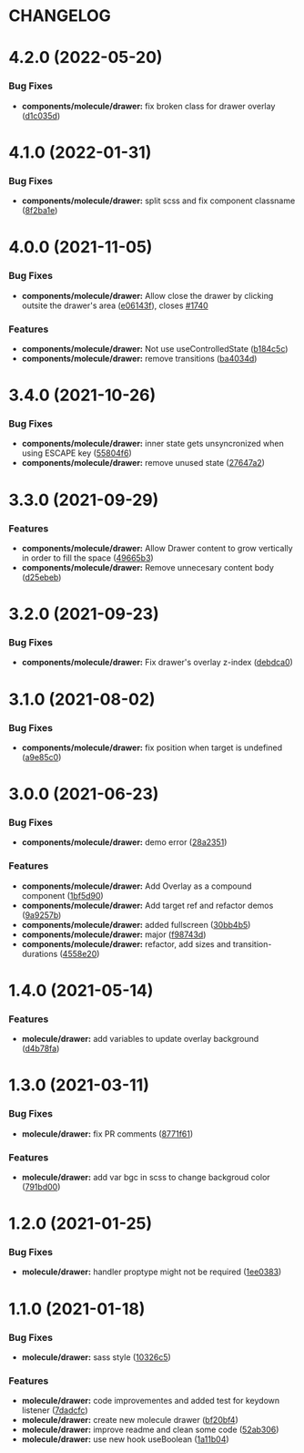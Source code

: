 # CHANGELOG

# 4.2.0 (2022-05-20)


### Bug Fixes

* **components/molecule/drawer:** fix broken class for drawer overlay ([d1c035d](https://github.com/SUI-Components/sui-components/commit/d1c035d6f7e7cf268b93c8d5a33423d9030421a8))



# 4.1.0 (2022-01-31)


### Bug Fixes

* **components/molecule/drawer:** split scss and fix component classname ([8f2ba1e](https://github.com/SUI-Components/sui-components/commit/8f2ba1ed57a1bd3a9faaeae0774e369936b68b61))



# 4.0.0 (2021-11-05)


### Bug Fixes

* **components/molecule/drawer:** Allow close the drawer by clicking outsite the drawer's area ([e06143f](https://github.com/SUI-Components/sui-components/commit/e06143f42c2d831cc73c0ddb7493202ede5965cb)), closes [#1740](https://github.com/SUI-Components/sui-components/issues/1740)


### Features

* **components/molecule/drawer:** Not use useControlledState ([b184c5c](https://github.com/SUI-Components/sui-components/commit/b184c5cfed8c7be0abca6d410c69ebc99ff19623))
* **components/molecule/drawer:** remove transitions ([ba4034d](https://github.com/SUI-Components/sui-components/commit/ba4034ddfd1a9cb65a19e12fe9a010df5ebee5eb))



# 3.4.0 (2021-10-26)


### Bug Fixes

* **components/molecule/drawer:** inner state gets unsyncronized when using ESCAPE key ([55804f6](https://github.com/SUI-Components/sui-components/commit/55804f662e942289c4ed4a7cd54441e9bf019d0a))
* **components/molecule/drawer:** remove unused state ([27647a2](https://github.com/SUI-Components/sui-components/commit/27647a2eaba433b4664c2f1f82c884ddc85214e9))



# 3.3.0 (2021-09-29)


### Features

* **components/molecule/drawer:** Allow Drawer content to grow vertically in order to fill the space ([49665b3](https://github.com/SUI-Components/sui-components/commit/49665b36e07a5a2cd82d597252fefa42e2ca9c0e))
* **components/molecule/drawer:** Remove unnecesary content body ([d25ebeb](https://github.com/SUI-Components/sui-components/commit/d25ebebb42976ff571fb1c79f31889269711a3b1))



# 3.2.0 (2021-09-23)


### Bug Fixes

* **components/molecule/drawer:** Fix drawer's overlay z-index ([debdca0](https://github.com/SUI-Components/sui-components/commit/debdca01304127c5bda52e69956e9096a2ec418b))



# 3.1.0 (2021-08-02)


### Bug Fixes

* **components/molecule/drawer:** fix position when target is undefined ([a9e85c0](https://github.com/SUI-Components/sui-components/commit/a9e85c0b962d69b0e18471c686a647558703fd71))



# 3.0.0 (2021-06-23)


### Bug Fixes

* **components/molecule/drawer:** demo error ([28a2351](https://github.com/SUI-Components/sui-components/commit/28a23517d4bca9ec396b7c24eb168454354458ad))


### Features

* **components/molecule/drawer:** Add Overlay as a compound component ([1bf5d90](https://github.com/SUI-Components/sui-components/commit/1bf5d909ab22b8e4c3664748ddb21ada60fa3e02))
* **components/molecule/drawer:** Add target ref and refactor demos ([9a9257b](https://github.com/SUI-Components/sui-components/commit/9a9257b37bee713f8f41f7feb3b6d09a1a66f721))
* **components/molecule/drawer:** added fullscreen ([30bb4b5](https://github.com/SUI-Components/sui-components/commit/30bb4b523e40fc4ccc6da7d92e6166108dfeca9e))
* **components/molecule/drawer:** major ([f98743d](https://github.com/SUI-Components/sui-components/commit/f98743d7e1693209bf0a49faebd898f11143ab1c))
* **components/molecule/drawer:** refactor, add sizes and transition-durations ([4558e20](https://github.com/SUI-Components/sui-components/commit/4558e20d6aa8a57a36b93f2d125c0941ec782226))



# 1.4.0 (2021-05-14)


### Features

* **molecule/drawer:** add variables to update overlay background ([d4b78fa](https://github.com/SUI-Components/sui-components/commit/d4b78fa81b3804e769ad9a6def9493734eedd61c))



# 1.3.0 (2021-03-11)


### Bug Fixes

* **molecule/drawer:** fix PR comments ([8771f61](https://github.com/SUI-Components/sui-components/commit/8771f618cb4f8f9e3f1181f686b46d42152e4f6e))


### Features

* **molecule/drawer:** add var bgc in scss to change backgroud color ([791bd00](https://github.com/SUI-Components/sui-components/commit/791bd00f25722d6f8bf6fbb82b1e7bc225db099d))



# 1.2.0 (2021-01-25)


### Bug Fixes

* **molecule/drawer:** handler proptype might not be required ([1ee0383](https://github.com/SUI-Components/sui-components/commit/1ee03831cae714d85f5d1d09f962d84b8eb6a27c))



# 1.1.0 (2021-01-18)


### Bug Fixes

* **molecule/drawer:** sass style ([10326c5](https://github.com/SUI-Components/sui-components/commit/10326c515e11a6c8d9475cb6fcca16e3b11a97a4))


### Features

* **molecule/drawer:** code improvementes and added test for keydown listener ([7dadcfc](https://github.com/SUI-Components/sui-components/commit/7dadcfc519099945469bf7315dd04022483b5981))
* **molecule/drawer:** create new molecule drawer ([bf20bf4](https://github.com/SUI-Components/sui-components/commit/bf20bf47c135095fe10bb2e4c57d83ceb3b6c8aa))
* **molecule/drawer:** improve readme and clean some code ([52ab306](https://github.com/SUI-Components/sui-components/commit/52ab3067e9a6ee8b042ca2c354d36072e0ae5d60))
* **molecule/drawer:** use new hook useBoolean ([1a11b04](https://github.com/SUI-Components/sui-components/commit/1a11b04e04ac8df6f45f7df5d04fc7ecffc651aa))



